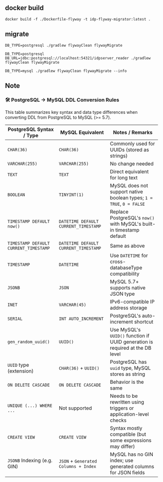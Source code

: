 ## docker build

```shell
docker build -f ./Dockerfile-flyway -t idp-flyway-migrator:latest .
```

## migrate

```shell
DB_TYPE=postgresql ./gradlew flywayClean flywayMigrate
```

```shell
DB_TYPE=postgresql DB_URL=jdbc:postgresql://localhost:54321/idpserver_reader ./gradlew flywayClean flywayMigrate
```

```shell
DB_TYPE=mysql ./gradlew flywayClean flywayMigrate --info
```


## Note

### 🛠 PostgreSQL → MySQL DDL Conversion Rules

This table summarizes key syntax and data type differences when converting DDL from PostgreSQL to MySQL (>= 5.7).

| PostgreSQL Syntax / Type             | MySQL Equivalent                         | Notes / Remarks                                                                 |
|-------------------------------------|------------------------------------------|----------------------------------------------------------------------------------|
| `CHAR(36)`                          | `CHAR(36)`                               | Commonly used for UUIDs (stored as strings)                                     |
| `VARCHAR(255)`                      | `VARCHAR(255)`                           | No change needed                                                                |
| `TEXT`                              | `TEXT`                                   | Direct equivalent for long text                                                 |
| `BOOLEAN`                           | `TINYINT(1)`                             | MySQL does not support native boolean types; `1 = TRUE`, `0 = FALSE`            |
| `TIMESTAMP DEFAULT now()`           | `DATETIME DEFAULT CURRENT_TIMESTAMP`     | Replace PostgreSQL's `now()` with MySQL's built-in timestamp default            |
| `TIMESTAMP DEFAULT CURRENT_TIMESTAMP` | `DATETIME DEFAULT CURRENT_TIMESTAMP`   | Same as above                                                                   |
| `TIMESTAMP`                         | `DATETIME`                               | Use `DATETIME` for cross-databaseType compatibility                                 |
| `JSONB`                             | `JSON`                                   | MySQL 5.7+ supports native JSON type                                            |
| `INET`                              | `VARCHAR(45)`                            | IPv6-compatible IP address storage                                              |
| `SERIAL`                            | `INT AUTO_INCREMENT`                     | PostgreSQL's auto-increment shortcut                                            |
| `gen_random_uuid()`                 | `UUID()`                                 | Use MySQL's `UUID()` function if UUID generation is required at the DB level    |
| `UUID` type (extension)             | `CHAR(36)` + `UUID()`                    | PostgreSQL has `uuid` type, MySQL stores as string                              |
| `ON DELETE CASCADE`                 | `ON DELETE CASCADE`                      | Behavior is the same                                                            |
| `UNIQUE (...) WHERE ...`            | Not supported                            | Needs to be rewritten using triggers or application-level checks                |
| `CREATE VIEW`                       | `CREATE VIEW`                            | Syntax mostly compatible (but some expressions may differ)                      |
| `JSONB` Indexing (e.g. GIN)         | `JSON` + `Generated Columns + Index`     | MySQL has no GIN index; use generated columns for JSON fields                   |
